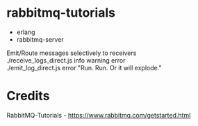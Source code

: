 # rabbitmq-tutorials
- erlang
- rabbitmq-server

Emit/Route messages selectively to receivers <br>
./receive_logs_direct.js info warning error <br>
./emit_log_direct.js error "Run. Run. Or it will explode." <br>

# Credits
RabbitMQ-Tutorials - https://www.rabbitmq.com/getstarted.html